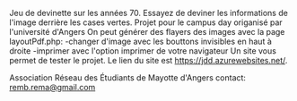 Jeu de devinette sur les années 70.
Essayez de deviner les informations de l'image derrière les cases vertes.
Projet pour le campus day origanisé par l'université d'Angers
On peut générer des flayers des images avec la page layoutPdf.php:
	-changer d'image avec les bouttons invisibles en haut à droite
	-imprimer avec l'option imprimer de votre navigateur
Un site vous permet de tester le projet.
Le lien du site est https://jdd.azurewebsites.net/.

Association Réseau des Étudiants de Mayotte d'Angers
contact: remb.rema@gmail.com
